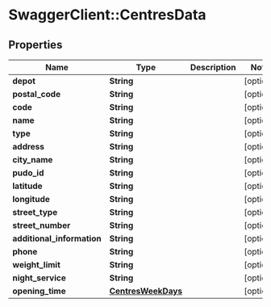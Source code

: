 # SwaggerClient::CentresData

## Properties
Name | Type | Description | Notes
------------ | ------------- | ------------- | -------------
**depot** | **String** |  | [optional] 
**postal_code** | **String** |  | [optional] 
**code** | **String** |  | [optional] 
**name** | **String** |  | [optional] 
**type** | **String** |  | [optional] 
**address** | **String** |  | [optional] 
**city_name** | **String** |  | [optional] 
**pudo_id** | **String** |  | [optional] 
**latitude** | **String** |  | [optional] 
**longitude** | **String** |  | [optional] 
**street_type** | **String** |  | [optional] 
**street_number** | **String** |  | [optional] 
**additional_information** | **String** |  | [optional] 
**phone** | **String** |  | [optional] 
**weight_limit** | **String** |  | [optional] 
**night_service** | **String** |  | [optional] 
**opening_time** | [**CentresWeekDays**](CentresWeekDays.md) |  | [optional] 


